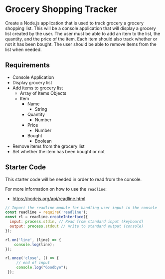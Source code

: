 # Grocery Shopping Tracker

Create a Node.js application that is used to track grocery a grocery shopping list. This will be a console application that will display a grocery list created by the user. The user must be able to add an item to the list, the quantity, and the price of the item. Each item should also track whether or not it has been bought. The user should be able to remove items from the list when needed.

## Requirements

- Console Application
- Display grocery list
- Add items to grocery list
    - Array of Items Objects
    - Item
        - Name
            - String
        - Quantity
            - Number
        - Price
            - Number
        - Bought
            - Boolean
- Remove items from the grocery list
- Set whether the item has been bought or not


## Starter Code

This starter code will be needed in order to read from the console.

For more information on how to use the `readline`:

- https://nodejs.org/api/readline.html

```javascript
// Import the readline module for handling user input in the console
const readline = require('readline');
const rl = readline.createInterface({
  input: process.stdin, // Read from standard input (keyboard)
  output: process.stdout // Write to standard output (console)
});

rl.on('line', (line) => {
    console.log(line);
});

rl.once('close', () => {
     // end of input
     console.log("Goodbye");
 });
```